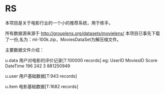 # RS
本项目是关于电影行业的一个小的推荐系统，用于练手。

所有数据源来源于
http://grouplens.org/datasets/movielens/
本项目已事先下载了一份,名为：ml-100k.zip，MoviesDataSet为解压缩文件。

主要数据文件介绍：

u.data    用户对电影的评价记录[T:100000 records]
	eg:
		UserID MoviesID Score DateTime
		196	   242	    3	  881250949

u.user    用户基础数据[T:943 records]
	
u.item    电影基础数据[T:1682 records]


